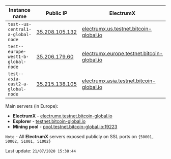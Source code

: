 Instance name | Public IP | ElectrumX | Explorer | Mining pool | Status
--- | --- | --- | --- | --- | ---
`test--us-central1-a-global-node` | [35.208.105.132](35.208.105.132) | [electrumx.us.testnet.bitcoin-global.io](http://electrumx.us.testnet.bitcoin-global.io) | [explorer.us.testnet.bitcoin-global.io](https://explorer.us.testnet.bitcoin-global.io) | [pool.us.testnet.bitcoin-global.io:19223](http://pool.us.testnet.bitcoin-global.io:19223) | RUNNING
`test--europe-west1-b-global-node` | [35.206.179.60](35.206.179.60) | [electrumx.europe.testnet.bitcoin-global.io](http://electrumx.europe.testnet.bitcoin-global.io) | [explorer.europe.testnet.bitcoin-global.io](https://explorer.europe.testnet.bitcoin-global.io) | [pool.europe.testnet.bitcoin-global.io:19223](http://pool.europe.testnet.bitcoin-global.io:19223) | RUNNING
`test--asia-east2-a-global-node` | [35.215.138.105](35.215.138.105) | [electrumx.asia.testnet.bitcoin-global.io](http://electrumx.asia.testnet.bitcoin-global.io) | [explorer.asia.testnet.bitcoin-global.io](https://explorer.asia.testnet.bitcoin-global.io) | [pool.asia.testnet.bitcoin-global.io:19223](http://pool.asia.testnet.bitcoin-global.io:19223) | RUNNING

Main servers (in Europe):

* **ElectrumX** - [electrumx.testnet.bitcoin-global.io](http://electrumx.testnet.bitcoin-global.io)
* **Explorer** - [testnet.bitcoin-global.io](https://testnet.bitcoin-global.io)
* **Mining pool** - [pool.testnet.bitcoin-global.io:19223](http://pool.testnet.bitcoin-global.io:19223)


`Note` - All **ElectrumX** servers exposed publicly on SSL ports on `{50001, 50002, 51001, 51002}`

Last update: `21/07/2020 15:38:44`
